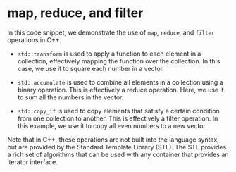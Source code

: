 # map, reduce, and filter

In this code snippet, we demonstrate the use of `map`, `reduce`, and `filter` operations in C++. 

- `std::transform` is used to apply a function to each element in a collection, effectively mapping the function over the collection. In this case, we use it to square each number in a vector.

- `std::accumulate` is used to combine all elements in a collection using a binary operation. This is effectively a reduce operation. Here, we use it to sum all the numbers in the vector.

- `std::copy_if` is used to copy elements that satisfy a certain condition from one collection to another. This is effectively a filter operation. In this example, we use it to copy all even numbers to a new vector.

Note that in C++, these operations are not built into the language syntax, but are provided by the Standard Template Library (STL). The STL provides a rich set of algorithms that can be used with any container that provides an iterator interface.
